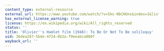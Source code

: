 ```yaml
---
content_type: external-resource
external_url: https://www.youtube.com/watch/?v=5ks-NbCHUns&index=1&list=PL8474363E94B4CF05
has_external_license_warning: true
license: https://en.wikipedia.org/wiki/All_rights_reserved
status: ''
title: 'Olivier''s Hamlet film (1948): To Be Or Not To Be soliloquy'
uid: 36dea287-5bde-4f24-8b2a-f9eeabca080f
wayback_url: ''
---
```

